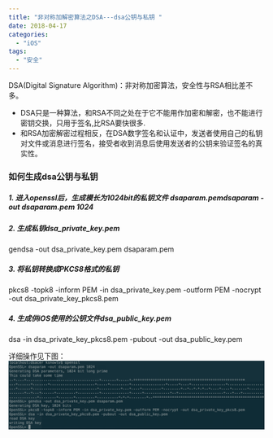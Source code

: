 ```yaml
---
title: "非对称加解密算法之DSA---dsa公钥与私钥 "
date: 2018-04-17
categories:
  - "iOS"
tags:
  - "安全"
---
```

<!--more-->

DSA(Digital Signature Algorithm)：非对称加密算法，安全性与RSA相比差不多。
<!--more-->
  *  DSA只是一种算法，和RSA不同之处在于它不能用作加密和解密，也不能进行密钥交换，只用于签名,比RSA要快很多.
  *  和RSA加密解密过程相反，在DSA数字签名和认证中，发送者使用自己的私钥对文件或消息进行签名，接受者收到消息后使用发送者的公钥来验证签名的真实性。

  
### 如何生成dsa公钥与私钥 
##### 1. 进入openssl后，生成模长为1024bit的私钥文件 dsaparam.pemdsaparam -out dsaparam.pem 1024

##### 2. 生成私钥dsa_private_key.pem
gendsa -out dsa_private_key.pem dsaparam.pem

##### 3. 将私钥转换成PKCS8格式的私钥
pkcs8 -topk8 -inform PEM -in dsa_private_key.pem -outform PEM -nocrypt -out dsa_private_key_pkcs8.pem

##### 4. 生成供iOS使用的公钥文件dsa_public_key.pem
dsa -in dsa_private_key_pkcs8.pem -pubout -out dsa_public_key.pem

详细操作见下图：
![image](/images/post/2018-04-18-fei-dui-cheng-jia-jie-mi-suan-fa-zhi-dsa-zhi-yi/1.png) 